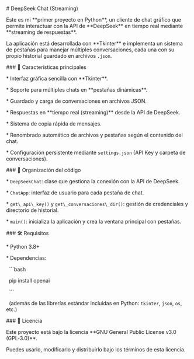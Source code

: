 \# DeepSeek Chat (Streaming)



Este es mi \*\*primer proyecto en Python\*\*, un cliente de chat gráfico que permite interactuar con la API de \*\*DeepSeek\*\* en tiempo real mediante \*\*streaming de respuestas\*\*.



La aplicación está desarrollada con \*\*Tkinter\*\* e implementa un sistema de pestañas para manejar múltiples conversaciones, cada una con su propio historial guardado en archivos `.json`.



\### 🚀 Características principales



\* Interfaz gráfica sencilla con \*\*Tkinter\*\*.

\* Soporte para múltiples chats en \*\*pestañas dinámicas\*\*.

\* Guardado y carga de conversaciones en archivos JSON.

\* Respuestas en \*\*tiempo real (streaming)\*\* desde la API de DeepSeek.

\* Sistema de copia rápida de mensajes.

\* Renombrado automático de archivos y pestañas según el contenido del chat.

\* Configuración persistente mediante `settings.json` (API Key y carpeta de conversaciones).



\### 📂 Organización del código



\* `DeepSeekChat`: clase que gestiona la conexión con la API de DeepSeek.

\* `ChatApp`: interfaz de usuario para cada pestaña de chat.

\* `get\_api\_key()` y `get\_conversaciones\_dir()`: gestión de credenciales y directorio de historial.

\* `main()`: inicializa la aplicación y crea la ventana principal con pestañas.



\### 🛠️ Requisitos



\* Python 3.8+

\* Dependencias:



&nbsp; ```bash

&nbsp; pip install openai

&nbsp; ```



&nbsp; (además de las librerías estándar incluidas en Python: `tkinter`, `json`, `os`, etc.)



\### 📜 Licencia



Este proyecto está bajo la licencia \*\*GNU General Public License v3.0 (GPL-3.0)\*\*.

Puedes usarlo, modificarlo y distribuirlo bajo los términos de esta licencia.



